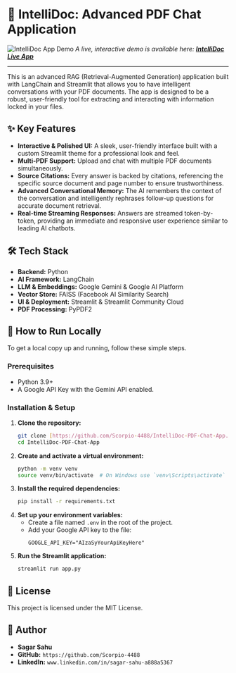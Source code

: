 # 🧠 IntelliDoc: Advanced PDF Chat Application

![IntelliDoc App Demo](https://i.imgur.com/your-app-demo.gif)
*A live, interactive demo is available here: [**IntelliDoc Live App**](https://intellidoc-pdf-chat-app.streamlit.app/)*

---

This is an advanced RAG (Retrieval-Augmented Generation) application built with LangChain and Streamlit that allows you to have intelligent conversations with your PDF documents. The app is designed to be a robust, user-friendly tool for extracting and interacting with information locked in your files.

## ✨ Key Features

- **Interactive & Polished UI:** A sleek, user-friendly interface built with a custom Streamlit theme for a professional look and feel.
- **Multi-PDF Support:** Upload and chat with multiple PDF documents simultaneously.
- **Source Citations:** Every answer is backed by citations, referencing the specific source document and page number to ensure trustworthiness.
- **Advanced Conversational Memory:** The AI remembers the context of the conversation and intelligently rephrases follow-up questions for accurate document retrieval.
- **Real-time Streaming Responses:** Answers are streamed token-by-token, providing an immediate and responsive user experience similar to leading AI chatbots.

## 🛠️ Tech Stack

- **Backend:** Python
- **AI Framework:** LangChain
- **LLM & Embeddings:** Google Gemini & Google AI Platform
- **Vector Store:** FAISS (Facebook AI Similarity Search)
- **UI & Deployment:** Streamlit & Streamlit Community Cloud
- **PDF Processing:** PyPDF2

## 🚀 How to Run Locally

To get a local copy up and running, follow these simple steps.

### Prerequisites

- Python 3.9+
- A Google API Key with the Gemini API enabled.

### Installation & Setup

1.  **Clone the repository:**
    ```sh
    git clone [https://github.com/Scorpio-4488/IntelliDoc-PDF-Chat-App.git](https://github.com/Scorpio-4488/IntelliDoc-PDF-Chat-App.git)
    cd IntelliDoc-PDF-Chat-App
    ```
2.  **Create and activate a virtual environment:**
    ```sh
    python -m venv venv
    source venv/bin/activate  # On Windows use `venv\Scripts\activate`
    ```
3.  **Install the required dependencies:**
    ```sh
    pip install -r requirements.txt
    ```
4.  **Set up your environment variables:**
    - Create a file named `.env` in the root of the project.
    - Add your Google API key to the file:
      ```
      GOOGLE_API_KEY="AIzaSyYourApiKeyHere"
      ```
5.  **Run the Streamlit application:**
    ```sh
    streamlit run app.py
    ```

## 📜 License

This project is licensed under the MIT License.

## 👤 Author

- **Sagar Sahu**
- **GitHub:** `https://github.com/Scorpio-4488`
- **LinkedIn:** `www.linkedin.com/in/sagar-sahu-a888a5367`


